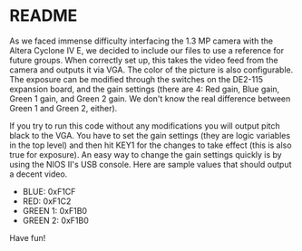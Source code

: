 # README

As we faced immense difficulty interfacing the 1.3 MP camera with the Altera Cyclone IV E, we decided to include our files to use a reference for future groups. When correctly set up, this takes the video feed from the camera and outputs it via VGA. The color of the picture is also configurable. The exposure can be modified through the switches on the DE2-115 expansion board, and the gain settings (there are 4: Red gain, Blue gain, Green 1 gain, and Green 2 gain. We don't know the real difference between Green 1 and Green 2, either). 

If you try to run this code without any modifications you will output pitch black to the VGA. You have to set the gain settings (they are logic variables in the top level) and then hit KEY1 for the changes to take effect (this is also true for exposure). An easy way to change the gain settings quickly is by using the NIOS II's USB console. Here are sample values that should output a decent video. 

* BLUE: 0xF1CF
* RED: 0xF1C2
* GREEN 1: 0xF1B0
* GREEN 2: 0xF1B0

Have fun!
